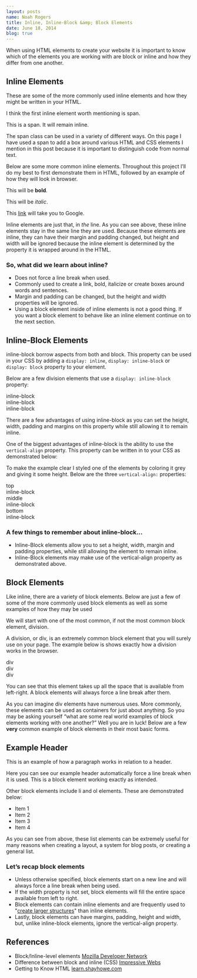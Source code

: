 ```yaml
---
layout: posts
name: Noah Rogers
title: Inline, Inline-Block &amp; Block Elements
date: June 18, 2014
blog: true
---
```

<p>When using HTML elements to create your website it is important to know which of the elements you are working with are block or inline and how they differ from one another.</p>

<h2>Inline Elements</h2>

<p>These are some of the more commonly used inline elements and how they might be written in your HTML.</p>

<p>I think the first inline element worth mentioning is span.</p>

<script src="https://gist.github.com/Treydor/64bdb243a8a7d1193f31.js"></script>

<div class="box example">
  <div class="container">
    <p>This is a <span class="example-element inline">span</span>. It will remain inline.</p>
  </div>
</div>

<p>The span class can be used in a variety of different ways. On this page I have used a span to add a box around various HTML and CSS elements I mention in this post because it is important to distinguish code from normal text.</p>

<p>Below are some more common inline elements. Throughout this project I&rsquo;ll do my best to first demonstrate them in HTML, followed by an example of how they will look in browser.</p>

<script src="https://gist.github.com/Treydor/cf56a04c2134e3383e77.js"></script>

<div class="box example">
  <div class="container">
    <p>This will be <strong>bold</strong>.</p>
    <p>This will be <em>italic</em>.</p>
    <p>This <a href="http://www.google.com" target="_blank">link</a> will take you to Google.</p>
  </div>
</div>

<p>Inline elements are just that, in <em>the</em> line. As you can see above, these inline elements stay in the same line they are used. Because these elements are inline, they can have their margin and padding changed, but height and width will be ignored because the inline element is determined by the property it is wrapped around in the HTML.</p>

<h3>So, what did we learn about inline?</h3>
<ul>
  <li>Does not force a line break when used.</li>
  <li>Commonly used to create a link, bold, italicize or create boxes around words and sentences.</li>
  <li>Margin and padding can be changed, but the height and width properties will be ignored.</li>
  <li>Using a block element inside of inline elements is not a good thing. If you want a block element to behave like an inline element continue on to the next section.</li>
</ul>

<h2>Inline-Block Elements</h2>

<p>inline-block borrow aspects from both <inline</code> and block. This property can be used in your CSS by adding a <code>display: inline</code>, <code>display: inline-block</code> or <code>display: block</code> property to your element.</p>

<p>Below are a few division elements that use a <code>display: inline-block</code> property:</p>

<script src="https://gist.github.com/Treydor/4329fe9a6ed92a74c1f3.js"></script>

<div class="box example center">
  <div class="container">
    <div class="example-element inline-block">inline-block</div>
    <div class="example-element inline-block">inline-block</div>
    <div class="example-element inline-block">inline-block</div>
  </div>
</div>

<p>There are a few advantages of using inline-block as you can set the height, width, padding and margins on this property while still allowing it to remain inline.</p>

<p>One of the biggest advantages of inline-block is the ability to use the <code>vertical-align</code> property. This property can be written in to your CSS as demonstrated below:</p>

<script src="https://gist.github.com/Treydor/8e29d5b283eaca8da999.js"></script>

<p>To make the example clear I styled one of the elements by coloring it grey and giving it some height. Below are the three <code>vertical-align:</code> properties:</p>

<div class="example box center">
  <div class="container">
    <div class="example-element inline-block large">top</div>
    <div class="example-element inline-block valign-top">inline-block</div>
  </div>

  <div class="container">
    <div class="example-element inline-block large">middle</div>
    <div class="example-element inline-block valign-middle">inline-block</div>
  </div>

  <div class="container">
    <div class="example-element inline-block large">bottom</div>
    <div class="example-element inline-block valign-bottom">inline-block</div>
  </div>
</div>

<h3>A few things to remember about inline-block...</h3>
<ul>
  <li>Inline-Block elements allow you to set a height, width, margin and padding properties, while still allowing the element to remain inline.</li>
  <li>Inline-Block elements may make use of the vertical-align property as demonstrated above.</li>
</ul>

<h2>Block Elements</h2>

<p>Like inline, there are a variety of block elements. Below are just a few of some of the more commonly used block elements as well as some examples of how they may be used</p>

<p>We will start with one of the most common, if not the most common block element, division.</p>

<p>A division, or div, is an extremely common block element that you will surely use on your page. The example below is shows exactly how a division works in the browser.</p>

<script src="https://gist.github.com/Treydor/82f82b8d8752eb3e43ad.js"></script>

<div class="example box">
  <div class="container">
    <div class="example-element block">div</div>
    <div class="example-element block">div</div>
    <div class="example-element block">div</div>
  </div>
</div>

<p>You can see that this element takes up all the space that is available from left-right. A block elements will always force a line break after them.</p>

<p>As you can imagine div elements have numerous uses. More commonly, these elements can be used as containers for just about anything. So you may be asking yourself <q>what are some real world examples of block elements working with one another?</q> Well you are in luck! Below are a few <strong>very</strong> common example of block elements in their most basic forms.

<script src="https://gist.github.com/Treydor/bf39ca2026c03eee1f99.js"></script>

<div class="example box">
  <div class="container">
    <h2>Example Header</h2>
    <p>This is an example of how a paragraph works in relation to a header.</p>
  </div>
</div>

<p>Here you can see our example header automatically force a line break when it is used. This is a block element working exactly as intended.</p>

<p>Other block elements include li and ol elements. These are demonstrated below:</p>

<script src="https://gist.github.com/Treydor/62da44cfe3aaff1fa2dc.js"></script>

<div class="example box">
  <div class="container">
    <ul>
      <li>Item 1</li>
      <li>Item 2</li>
      <li>Item 3</li>
      <li>Item 4</li>
    </ul>
  </div>
</div>

<p>As you can see from above, these list elements can be extremely useful for many reasons when creating a layout, a system for blog posts, or creating a general list.</p>

<h3>Let&rsquo;s recap block elements</h3>
<ul>
  <li>
    Unless otherwise specified, block elements start on a new line and will always force a line break when being used.
  </li>
  <li>
    If the width property is not set, block elements will fill the entire space available from left to right.
  </li>
  <li>
    Block elements can contain inline elements and are frequently used to "<a href="https://developer.mozilla.org/en-US/docs/Web/HTML/Block-level_elements" target="_blank">create larger structures</a>" than inline elements.
  </li>
  <li>
    Lastly, block elements can have margins, padding, height and width, but, unlike inline-block elements, ignore the vertical-align property.
  </li>
</ul>

<h2>References</h2>
<ul>
  <li>
    Block/Inline-level elements <a href="https://developer.mozilla.org/en-US/docs/Web/HTML/Block-level_elements" target="_blank">Mozilla Developer Network</a>
  </li>
  <li>
    Difference between block and inline (CSS) <a href="http://www.impressivewebs.com/difference-block-inline-css/" target="_blank">Impressive Webs</a>
  </li>
  <li>
    Getting to Know HTML <a href="http://learn.shayhowe.com/html-css/getting-to-know-html/" target="_blank">learn.shayhowe.com</a>
  </li>
</ul>